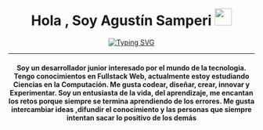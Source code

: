 
<h1 align="center">Hola , Soy Agustín Samperi <img src="https://media.giphy.com/media/hvRJCLFzcasrR4ia7z/giphy.gif" width="35"></h1>
<p align="center">
	<a href="https://git.io/typing-svg"><img src="https://readme-typing-svg.demolab.com?font=Fira+Code&pause=1000&center=true&vCenter=true&width=435&lines=Computer+Science+Student" alt="Typing SVG" /></a>
</p>
<hr/>
<h4 align="center">Soy un desarrollador junior interesado por el mundo de la tecnologia. Tengo conocimientos en Fullstack Web, actualmente estoy estudiando Ciencias en la Computación. Me gusta codear, diseñar, crear, innovar y Experimentar. Soy un entusiasta de la vida, del aprendizaje, me encantan los retos porque siempre se termina aprendiendo de los errores. Me gusta intercambiar ideas ,difundir el conocimiento y las personas que siempre intentan sacar lo positivo de los demás</h4>
<br>



